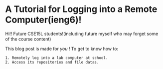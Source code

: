 # A Tutorial for Logging into a Remote Computer(ieng6)!
Hi!! Future CSE15L students!(including future myself who may forget some of the course content) 

This blog post is made for *you* ! To get to know how to:

    1. Remotely log into a lab computer at school.
    2. Access its repositories and file datas.